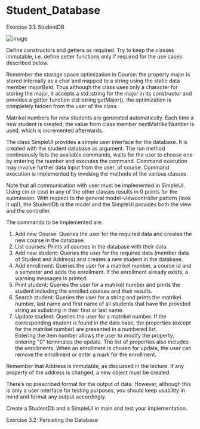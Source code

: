 # Student_Database
Exercise 3.1: StudentDB

![image](https://github.com/user-attachments/assets/c70f4a91-1bb9-4970-b6b7-432af38e5e1b)

Define constructors and getters as required. Try to keep the classes immutable, i.e. define setter
functions only if required for the use cases described below.

Remember the storage space optimization in Course: the property major is stored internally as a
char and mapped to a string using the static data member majorById. Thus although the class uses
only a character for storing the major, it accepts a std::string for the major in its constructor and
provides a getter function std::string getMajor(), the optimization is completely hidden from the
user of the class.

Matrikel numbers for new students are generated automatically. Each time a new student is
created, the value from class member nextMatrikelNumber is used, which is incremented afterwards.

The class SimpleUI provides a simple user interface for the database. It is created with the student 
database as argument. The run method continuously lists the available commands, waits for the
user to choose one by entering the number and executes the command. Command execution may
involve further data input from the user, of course. Command execution is implemented by
invoking the methods of the various classes.

Note that all communication with user must be implemented in SimpleUI. Using cin or cout in any of
the other classes results in 0 points for the submission. With respect to the general model-viewcontroller
pattern (look it up!), the StudentDb is the model and the SimpleUI provides both the view
and the controller.

The commands to be implemented are:
1. Add new Course: Queries the user for the required data and creates the new course in the database.
2. List courses: Prints all courses in the database with their data.
3. Add new student: Queries the user for the required data (member data of Student and Address) and 
	creates a new student in the database. 
4. Add enrollment: Queries the user for a matrikel number, a course id and a semester and adds the enrollment. 
	If the enrollment already exists, a warning messages is printed.
5. Print student: Queries the user for a matrikel number and prints the student including the enrolled courses 
	and their results.
6. Search student: Queries the user for a string and prints the matrikel number, last name and first name of all students 
	that have the provided string as substring in their 	first or last name. 
7. Update student: Queries the user for a matrikel number. If the corresponding student is found in the data base, 
	the properties (except for the matrikel number) are presented in a numbered list.     
	Entering the item number allows the user to modify the property, entering "0" terminates the update. 
	The list of properties also includes the enrollments. When an enrollment is chosen for update, 
	the user can remove the enrollment or enter a mark for the enrollment.

Remember that Address is immutable, as discussed in the lecture. If any property of the address is
changed, a new object must be created.

There’s no prescribed format for the output of data. However, although this is only a user interface
for testing purposes, you should keep usability in mind and format any output accordingly.

Create a StudentDb and a SimpleUI in main and test your implementation.

  
Exercise 3.2: Persisting the Database
